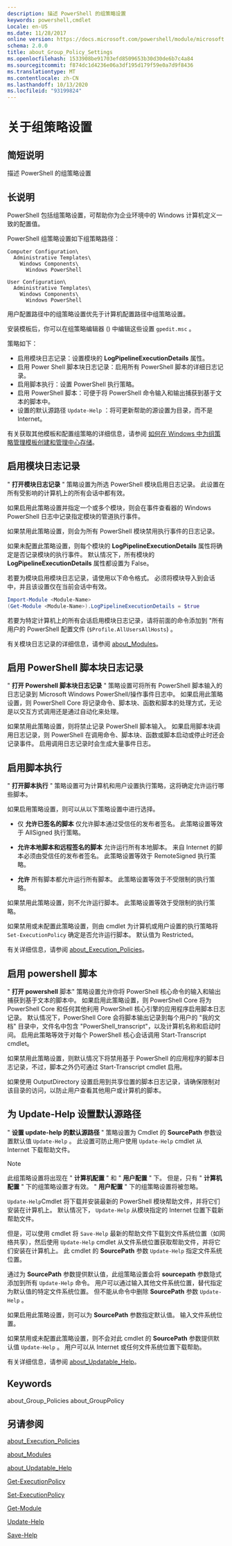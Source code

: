 ```yaml
---
description: 描述 PowerShell 的组策略设置
keywords: powershell,cmdlet
Locale: en-US
ms.date: 11/28/2017
online version: https://docs.microsoft.com/powershell/module/microsoft.powershell.core/about/about_group_policy_settings?view=powershell-6&WT.mc_id=ps-gethelp
schema: 2.0.0
title: about_Group_Policy_Settings
ms.openlocfilehash: 1533908be91703efd8509653b30d30de6b7c4a84
ms.sourcegitcommit: f874dc1d4236e06a3df195d179f59e0a7d9f8436
ms.translationtype: MT
ms.contentlocale: zh-CN
ms.lasthandoff: 10/13/2020
ms.locfileid: "93199824"
---
```

# <a name="about-group-policy-settings"></a>关于组策略设置

## <a name="short-description"></a>简短说明
描述 PowerShell 的组策略设置

## <a name="long-description"></a>长说明

PowerShell 包括组策略设置，可帮助你为企业环境中的 Windows 计算机定义一致的配置值。

PowerShell 组策略设置如下组策略路径：

```
Computer Configuration\
  Administrative Templates\
    Windows Components\
      Windows PowerShell

User Configuration\
  Administrative Templates\
    Windows Components\
      Windows PowerShell
```

用户配置路径中的组策略设置优先于计算机配置路径中组策略设置。

安装模板后，你可以在组策略编辑器 () 中编辑这些设置 `gpedit.msc` 。

策略如下：

- 启用模块日志记录：设置模块的 **LogPipelineExecutionDetails** 属性。
- 启用 Power Shell 脚本块日志记录：启用所有 PowerShell 脚本的详细日志记录。
- 启用脚本执行：设置 PowerShell 执行策略。
- 启用 PowerShell 脚本：可便于将 PowerShell 命令输入和输出捕获到基于文本的脚本中。
- 设置的默认源路径 `Update-Help` ：将可更新帮助的源设置为目录，而不是 Internet。

有关获取其他模板和配置组策略的详细信息，请参阅 [如何在 Windows 中为组策略管理模板创建和管理中心存储][gpstore]。

## <a name="turn-on-module-logging"></a>启用模块日志记录

" **打开模块日志记录** " 策略设置为所选 PowerShell 模块启用日志记录。 此设置在所有受影响的计算机上的所有会话中都有效。

如果启用此策略设置并指定一个或多个模块，则会在事件查看器的 Windows PowerShell 日志中记录指定模块的管道执行事件。

如果禁用此策略设置，则会为所有 PowerShell 模块禁用执行事件的日志记录。

如果未配置此策略设置，则每个模块的 **LogPipelineExecutionDetails** 属性将确定是否记录模块的执行事件。 默认情况下，所有模块的 **LogPipelineExecutionDetails** 属性都设置为 False。

若要为模块启用模块日志记录，请使用以下命令格式。 必须将模块导入到会话中，并且该设置仅在当前会话中有效。

```powershell
Import-Module <Module-Name>
(Get-Module <Module-Name>).LogPipelineExecutionDetails = $true
```

若要为特定计算机上的所有会话启用模块日志记录，请将前面的命令添加到 "所有用户的 PowerShell 配置文件 (`$Profile.AllUsersAllHosts`) 。

有关模块日志记录的详细信息，请参阅 [about_Modules](about_Modules.md)。

## <a name="turn-on-powershell-script-block-logging"></a>启用 PowerShell 脚本块日志记录

" **打开 Powershell 脚本块日志记录** " 策略设置可将所有 PowerShell 脚本输入的日志记录到 Microsoft Windows PowerShell/操作事件日志中。 如果启用此策略设置，则 PowerShell Core 将记录命令、脚本块、函数和脚本的处理方式，无论是以交互方式调用还是通过自动化来处理。

如果禁用此策略设置，则将禁止记录 PowerShell 脚本输入。 如果启用脚本块调用日志记录，则 PowerShell 在调用命令、脚本块、函数或脚本启动或停止时还会记录事件。 启用调用日志记录时会生成大量事件日志。

## <a name="turn-on-script-execution"></a>启用脚本执行

" **打开脚本执行** " 策略设置可为计算机和用户设置执行策略，这将确定允许运行哪些脚本。

如果启用策略设置，则可以从以下策略设置中进行选择。

- 仅 **允许已签名的脚本** 仅允许脚本通过受信任的发布者签名。 此策略设置等效于 AllSigned 执行策略。

- **允许本地脚本和远程签名的脚本** 允许运行所有本地脚本。 来自 Internet 的脚本必须由受信任的发布者签名。 此策略设置等效于 RemoteSigned 执行策略。

- **允许** 所有脚本都允许运行所有脚本。 此策略设置等效于不受限制的执行策略。

如果禁用此策略设置，则不允许运行脚本。 此策略设置等效于受限制的执行策略。

如果禁用或未配置此策略设置，则由 cmdlet 为计算机或用户设置的执行策略将 `Set-ExecutionPolicy` 确定是否允许运行脚本。 默认值为 Restricted。

有关详细信息，请参阅 [about_Execution_Policies](about_Execution_Policies.md)。

## <a name="turn-on-powershell-transcription"></a>启用 powershell 脚本

" **打开 powershell** 脚本" 策略设置允许你将 PowerShell 核心命令的输入和输出捕获到基于文本的脚本中。 如果启用此策略设置，则 PowerShell Core 将为 PowerShell Core 和任何其他利用 PowerShell 核心引擎的应用程序启用脚本日志记录。 默认情况下，PowerShell Core 会将脚本输出记录到每个用户的 "我的文档" 目录中，文件名中包含 "PowerShell_transcript"，以及计算机名称和启动时间。
启用此策略等效于对每个 PowerShell 核心会话调用 Start-Transcript cmdlet。

如果禁用此策略设置，则默认情况下将禁用基于 PowerShell 的应用程序的脚本日志记录，不过，脚本之外仍可通过 Start-Transcript cmdlet 启用。

如果使用 OutputDirectory 设置启用到共享位置的脚本日志记录，请确保限制对该目录的访问，以防止用户查看其他用户或计算机的脚本。

## <a name="set-the-default-source-path-for-update-help"></a>为 Update-Help 设置默认源路径

" **设置 update-help 的默认源路径** " 策略设置为 Cmdlet 的 **SourcePath** 参数设置默认值 `Update-Help` 。
此设置可防止用户使用 `Update-Help` cmdlet 从 Internet 下载帮助文件。

> [!NOTE]
> 此组策略设置将出现在 " **计算机配置** " 和 " **用户配置** " 下。 但是，只有 " **计算机配置** " 下的组策略设置才有效。 " **用户配置** " 下的组策略设置将被忽略。

`Update-Help`Cmdlet 将下载并安装最新的 PowerShell 模块帮助文件，并将它们安装在计算机上。 默认情况下， `Update-Help` 从模块指定的 Internet 位置下载新帮助文件。

但是，可以使用 cmdlet 将 `Save-Help` 最新的帮助文件下载到文件系统位置（如网络共享），然后使用 `Update-Help` cmdlet 从文件系统位置获取帮助文件，并将它们安装在计算机上。 此 cmdlet 的 **SourcePath** 参数 `Update-Help` 指定文件系统位置。

通过为 **SourcePath** 参数提供默认值，此组策略设置会将 **sourcepath** 参数隐式添加到所有 `Update-Help` 命令。 用户可以通过输入其他文件系统位置，替代指定为默认值的特定文件系统位置。
但不能从命令中删除 **SourcePath** 参数 `Update-Help` 。

如果启用此策略设置，则可以为 **SourcePath** 参数指定默认值。 输入文件系统位置。

如果禁用或未配置此策略设置，则不会对此 cmdlet 的 **SourcePath** 参数提供默认值 `Update-Help` 。 用户可以从 Internet 或任何文件系统位置下载帮助。

有关详细信息，请参阅 [about_Updatable_Help](about_Updatable_Help.md)。

## <a name="keywords"></a>Keywords

about_Group_Policies about_GroupPolicy

## <a name="see-also"></a>另请参阅

[about_Execution_Policies](about_Execution_Policies.md)

[about_Modules](about_Modules.md)

[about_Updatable_Help](about_Updatable_Help.md)

[Get-ExecutionPolicy](xref:Microsoft.PowerShell.Security.Get-ExecutionPolicy)

[Set-ExecutionPolicy](xref:Microsoft.PowerShell.Security.Set-ExecutionPolicy)

[Get-Module](xref:Microsoft.PowerShell.Core.Get-Module)

[Update-Help](xref:Microsoft.PowerShell.Core.Update-Help)

[Save-Help](xref:Microsoft.PowerShell.Core.Save-Help)

<!-- link references -->
[gpstore]: https://support.microsoft.com/help/3087759
